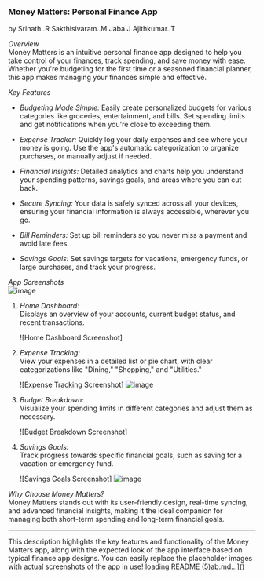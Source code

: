 ### Money Matters: Personal Finance App

by 
Srinath..R
Sakthisivaram..M
Jaba.J
Ajithkumar..T

*Overview*  
Money Matters is an intuitive personal finance app designed to help you take control of your finances, track spending, and save money with ease. Whether you're budgeting for the first time or a seasoned financial planner, this app makes managing your finances simple and effective.

*Key Features*  
- *Budgeting Made Simple:* Easily create personalized budgets for various categories like groceries, entertainment, and bills. Set spending limits and get notifications when you're close to exceeding them.
  
- *Expense Tracker:* Quickly log your daily expenses and see where your money is going. Use the app's automatic categorization to organize purchases, or manually adjust if needed.
  
- *Financial Insights:* Detailed analytics and charts help you understand your spending patterns, savings goals, and areas where you can cut back.
  
- *Secure Syncing:* Your data is safely synced across all your devices, ensuring your financial information is always accessible, wherever you go.
  
- *Bill Reminders:* Set up bill reminders so you never miss a payment and avoid late fees.
  
- *Savings Goals:* Set savings targets for vacations, emergency funds, or large purchases, and track your progress.

*App Screenshots*  
![image](https://github.com/user-attachments/assets/e01497de-1706-46f7-a858-461115986ec9)


1. *Home Dashboard:*  
   Displays an overview of your accounts, current budget status, and recent transactions.

   ![Home Dashboard Screenshot]  

2. *Expense Tracking:*  
   View your expenses in a detailed list or pie chart, with clear categorizations like "Dining," "Shopping," and "Utilities."

   ![Expense Tracking Screenshot]
   ![image](https://github.com/user-attachments/assets/76263533-217a-490b-aa51-d4fb613b8761)


4. *Budget Breakdown:*  
   Visualize your spending limits in different categories and adjust them as necessary.

   ![Budget Breakdown Screenshot]  

5. *Savings Goals:*  
   Track progress towards specific financial goals, such as saving for a vacation or emergency fund.

   ![Savings Goals Screenshot]
   ![image](https://github.com/user-attachments/assets/86aca12a-83e2-435d-8b33-4f929e9d57e6)


*Why Choose Money Matters?*  
Money Matters stands out with its user-friendly design, real-time syncing, and advanced financial insights, making it the ideal companion for managing both short-term spending and long-term financial goals.

---

This description highlights the key features and functionality of the Money Matters app, along with the expected look of the app interface based on typical finance app designs. You can easily replace the placeholder images with actual screenshots of the app in use!
loading README (5)ab.md…]()
